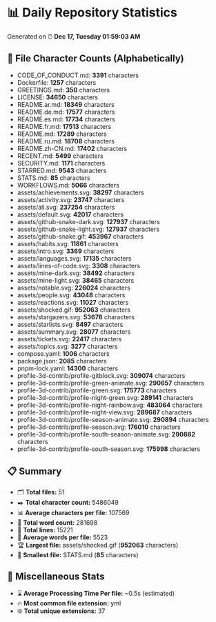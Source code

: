 # 📊 Daily Repository Statistics
Generated on ⏰ **Dec 17, Tuesday 01:59:03 AM**

## 📂 File Character Counts (Alphabetically)
- CODE_OF_CONDUCT.md: **3391** characters
- Dockerfile: **1257** characters
- GREETINGS.md: **350** characters
- LICENSE: **34650** characters
- README.ar.md: **18349** characters
- README.de.md: **17577** characters
- README.es.md: **17734** characters
- README.fr.md: **17513** characters
- README.md: **17289** characters
- README.ru.md: **18708** characters
- README.zh-CN.md: **17402** characters
- RECENT.md: **5499** characters
- SECURITY.md: **1171** characters
- STARRED.md: **9543** characters
- STATS.md: **85** characters
- WORKFLOWS.md: **5066** characters
- assets/achievements.svg: **38297** characters
- assets/activity.svg: **23747** characters
- assets/all.svg: **237254** characters
- assets/default.svg: **42017** characters
- assets/github-snake-dark.svg: **127937** characters
- assets/github-snake-light.svg: **127937** characters
- assets/github-snake.gif: **453967** characters
- assets/habits.svg: **11861** characters
- assets/intro.svg: **3369** characters
- assets/languages.svg: **17135** characters
- assets/lines-of-code.svg: **3308** characters
- assets/mine-dark.svg: **38492** characters
- assets/mine-light.svg: **38465** characters
- assets/notable.svg: **226024** characters
- assets/people.svg: **43048** characters
- assets/reactions.svg: **11027** characters
- assets/shocked.gif: **952063** characters
- assets/stargazers.svg: **53678** characters
- assets/starlists.svg: **8497** characters
- assets/summary.svg: **28077** characters
- assets/tickets.svg: **22417** characters
- assets/topics.svg: **3277** characters
- compose.yaml: **1006** characters
- package.json: **2085** characters
- pnpm-lock.yaml: **14300** characters
- profile-3d-contrib/profile-gitblock.svg: **309074** characters
- profile-3d-contrib/profile-green-animate.svg: **290657** characters
- profile-3d-contrib/profile-green.svg: **175773** characters
- profile-3d-contrib/profile-night-green.svg: **289141** characters
- profile-3d-contrib/profile-night-rainbow.svg: **483064** characters
- profile-3d-contrib/profile-night-view.svg: **289687** characters
- profile-3d-contrib/profile-season-animate.svg: **290894** characters
- profile-3d-contrib/profile-season.svg: **176010** characters
- profile-3d-contrib/profile-south-season-animate.svg: **290882** characters
- profile-3d-contrib/profile-south-season.svg: **175998** characters

## 📋 Summary
- 🗂️ **Total files:** 51
- ✒️ **Total character count:** 5486049
- 📊 **Average characters per file:** 107569
- 📝 **Total word count:** 281698
- 🧾 **Total lines:** 15221
- 📐 **Average words per file:** 5523
- 🏆 **Largest file:** assets/shocked.gif (**952063** characters)
- 🥉 **Smallest file:** STATS.md (**85** characters)

## 🌟 Miscellaneous Stats
- ⌛ **Average Processing Time Per file:** ~0.5s (estimated)
- 🔥 **Most common file extension:** yml
- 🌐 **Total unique extensions:** 37

